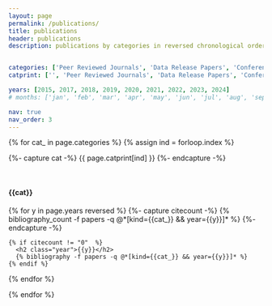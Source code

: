 ```yaml
---
layout: page
permalink: /publications/
title: publications
header: publications
description: publications by categories in reversed chronological order.


categories: ['Peer Reviewed Journals', 'Data Release Papers', 'Conference Proceedings']
catprint: ['', 'Peer Reviewed Journals', 'Data Release Papers', 'Conference Proceedings']

years: [2015, 2017, 2018, 2019, 2020, 2021, 2022, 2023, 2024]
# months: ['jan', 'feb', 'mar', 'apr', 'may', 'jun', 'jul', 'aug', 'sep', 'oct', 'nov', 'dec']

nav: true
nav_order: 3
---
```

<!-- _pages/publications.md -->
<div class="publications">

{% for cat_ in page.categories  %}
  {% assign ind = forloop.index %}

  {%- capture cat -%}
  {{ page.catprint[ind] }}
  {%- endcapture -%}
  
  <br>
  <h4 class="font-weight-bolder">{{cat}}</h4>
  {% for y in page.years reversed  %}
    {%- capture citecount -%}
    {% bibliography_count -f papers -q @*[kind={{cat_}} && year={{y}}]* %}
    {%- endcapture -%}

    {% if citecount != "0"  %}
      <h2 class="year">{{y}}</h2>
      {% bibliography -f papers -q @*[kind={{cat_}} && year={{y}}]* %}
    {% endif %}

  {% endfor %}

{% endfor %}

</div>
